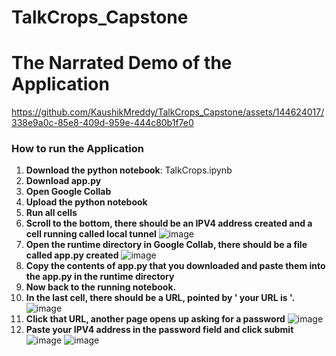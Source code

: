 # TalkCrops_Capstone

# The Narrated Demo of the Application
https://github.com/KaushikMreddy/TalkCrops_Capstone/assets/144624017/338e9a0c-85e8-409d-959e-444c80b1f7e0


### How to run the Application

1. **Download the python notebook**: TalkCrops.ipynb
2. **Download app.py**
3. **Open Google Collab**
4. **Upload the python notebook**
5. **Run all cells**
6. **Scroll to the bottom, there should be an IPV4 address created and a cell running called local tunnel**
     ![image](https://github.com/KaushikMreddy/TalkCrops_Capstone/assets/144624017/b05edcc2-35c9-4ea9-b3ce-ac0d7bf4bd9d)
8. **Open the runtime directory in Google Collab, there should be a file called app.py created**
     ![image](https://github.com/KaushikMreddy/TalkCrops_Capstone/assets/144624017/ca0db12d-9f5e-4fcd-83fb-dc575e10cc96)
10. **Copy the contents of app.py that you downloaded and paste them into the app.py in the runtime directory**
11. **Now back to the running notebook.**
12. **In the last cell, there should be a URL, pointed by ' your URL is '.**
    ![image](https://github.com/KaushikMreddy/TalkCrops_Capstone/assets/144624017/0133597e-5670-4aa7-9eff-8349d27fd5e8)
14. **Click that URL, another page opens up asking for a password**
    ![image](https://github.com/KaushikMreddy/TalkCrops_Capstone/assets/144624017/37c40ee8-76f6-43a5-90d1-bf4a86b43298)
16. **Paste your IPV4 address in the password field and click submit**
    ![image](https://github.com/KaushikMreddy/TalkCrops_Capstone/assets/144624017/3f584540-4447-4e3f-968e-335a99066341)
    ![image](https://github.com/KaushikMreddy/TalkCrops_Capstone/assets/144624017/76656cf1-7225-452a-9ff7-c2a56e98144c)
